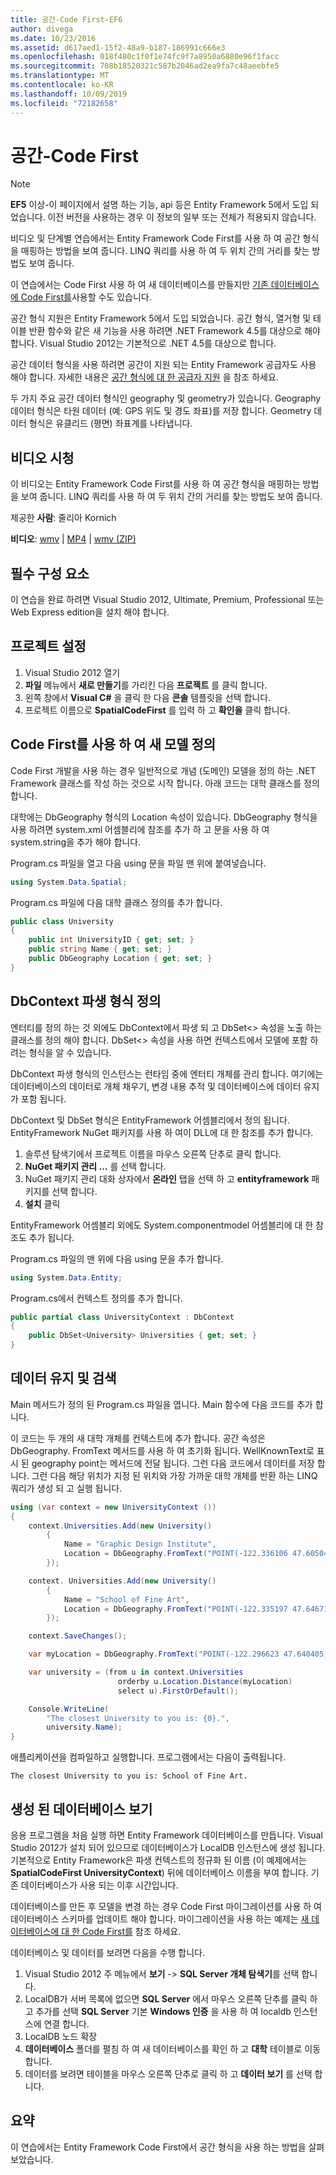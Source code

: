 ```yaml
---
title: 공간-Code First-EF6
author: divega
ms.date: 10/23/2016
ms.assetid: d617aed1-15f2-48a9-b187-186991c666e3
ms.openlocfilehash: 018f480c1f0f1e74fc9f7a8950a6880e96f1facc
ms.sourcegitcommit: 708b18520321c587b2046ad2ea9fa7c48aeebfe5
ms.translationtype: MT
ms.contentlocale: ko-KR
ms.lasthandoff: 10/09/2019
ms.locfileid: "72182658"
---
```

# <a name="spatial---code-first"></a>공간-Code First
> [!NOTE]
> **EF5** 이상-이 페이지에서 설명 하는 기능, api 등은 Entity Framework 5에서 도입 되었습니다. 이전 버전을 사용하는 경우 이 정보의 일부 또는 전체가 적용되지 않습니다.

비디오 및 단계별 연습에서는 Entity Framework Code First를 사용 하 여 공간 형식을 매핑하는 방법을 보여 줍니다. LINQ 쿼리를 사용 하 여 두 위치 간의 거리를 찾는 방법도 보여 줍니다.

이 연습에서는 Code First 사용 하 여 새 데이터베이스를 만들지만 [기존 데이터베이스에 Code First를](~/ef6/modeling/code-first/workflows/existing-database.md)사용할 수도 있습니다.

공간 형식 지원은 Entity Framework 5에서 도입 되었습니다. 공간 형식, 열거형 및 테이블 반환 함수와 같은 새 기능을 사용 하려면 .NET Framework 4.5를 대상으로 해야 합니다. Visual Studio 2012는 기본적으로 .NET 4.5를 대상으로 합니다.

공간 데이터 형식을 사용 하려면 공간이 지원 되는 Entity Framework 공급자도 사용 해야 합니다. 자세한 내용은 [공간 형식에 대 한 공급자 지원](~/ef6/fundamentals/providers/spatial-support.md) 을 참조 하세요.

두 가지 주요 공간 데이터 형식인 geography 및 geometry가 있습니다. Geography 데이터 형식은 타원 데이터 (예: GPS 위도 및 경도 좌표)를 저장 합니다. Geometry 데이터 형식은 유클리드 (평면) 좌표계를 나타냅니다.

## <a name="watch-the-video"></a>비디오 시청
이 비디오는 Entity Framework Code First를 사용 하 여 공간 형식을 매핑하는 방법을 보여 줍니다. LINQ 쿼리를 사용 하 여 두 위치 간의 거리를 찾는 방법도 보여 줍니다.

제공한 **사람**: 줄리아 Kornich

**비디오**: [wmv](https://download.microsoft.com/download/9/1/3/913EA17E-6F97-41D8-A4FE-805A0D83D26A/HDI-ITPro-MSDN-winvideo-spatialwithcodefirst.wmv) | [MP4](https://download.microsoft.com/download/9/1/3/913EA17E-6F97-41D8-A4FE-805A0D83D26A/HDI-ITPro-MSDN-mp4video-spatialwithcodefirst.m4v) | [wmv (ZIP)](https://download.microsoft.com/download/9/1/3/913EA17E-6F97-41D8-A4FE-805A0D83D26A/HDI-ITPro-MSDN-winvideo-spatialwithcodefirst.zip)

## <a name="pre-requisites"></a>필수 구성 요소

이 연습을 완료 하려면 Visual Studio 2012, Ultimate, Premium, Professional 또는 Web Express edition을 설치 해야 합니다.

## <a name="set-up-the-project"></a>프로젝트 설정

1.  Visual Studio 2012 열기
2.  **파일** 메뉴에서 **새로 만들기**를 가리킨 다음 **프로젝트** 를 클릭 합니다.
3.  왼쪽 창에서 **Visual C\#** 을 클릭 한 다음 **콘솔** 템플릿을 선택 합니다.
4.  프로젝트 이름으로 **SpatialCodeFirst** 를 입력 하 고 **확인을** 클릭 합니다.

## <a name="define-a-new-model-using-code-first"></a>Code First를 사용 하 여 새 모델 정의

Code First 개발을 사용 하는 경우 일반적으로 개념 (도메인) 모델을 정의 하는 .NET Framework 클래스를 작성 하는 것으로 시작 합니다. 아래 코드는 대학 클래스를 정의 합니다.

대학에는 DbGeography 형식의 Location 속성이 있습니다. DbGeography 형식을 사용 하려면 system.xml 어셈블리에 참조를 추가 하 고 문을 사용 하 여 system.string을 추가 해야 합니다.

Program.cs 파일을 열고 다음 using 문을 파일 맨 위에 붙여넣습니다.

``` csharp
using System.Data.Spatial;
```

Program.cs 파일에 다음 대학 클래스 정의를 추가 합니다.

``` csharp
public class University  
{
    public int UniversityID { get; set; }
    public string Name { get; set; }
    public DbGeography Location { get; set; }
}
```

## <a name="define-the-dbcontext-derived-type"></a>DbContext 파생 형식 정의

엔터티를 정의 하는 것 외에도 DbContext에서 파생 되 고 DbSet&lt;&gt; 속성을 노출 하는 클래스를 정의 해야 합니다. DbSet&lt;&gt; 속성을 사용 하면 컨텍스트에서 모델에 포함 하려는 형식을 알 수 있습니다.

DbContext 파생 형식의 인스턴스는 런타임 중에 엔터티 개체를 관리 합니다. 여기에는 데이터베이스의 데이터로 개체 채우기, 변경 내용 추적 및 데이터베이스에 데이터 유지가 포함 됩니다.

DbContext 및 DbSet 형식은 EntityFramework 어셈블리에서 정의 됩니다. EntityFramework NuGet 패키지를 사용 하 여이 DLL에 대 한 참조를 추가 합니다.

1.  솔루션 탐색기에서 프로젝트 이름을 마우스 오른쪽 단추로 클릭 합니다.
2.  **NuGet 패키지 관리 ...** 를 선택 합니다.
3.  NuGet 패키지 관리 대화 상자에서 **온라인** 탭을 선택 하 고 **entityframework** 패키지를 선택 합니다.
4.  **설치** 클릭

EntityFramework 어셈블리 외에도 System.componentmodel 어셈블리에 대 한 참조도 추가 됩니다.

Program.cs 파일의 맨 위에 다음 using 문을 추가 합니다.

``` csharp
using System.Data.Entity;
```

Program.cs에서 컨텍스트 정의를 추가 합니다. 

``` csharp
public partial class UniversityContext : DbContext
{
    public DbSet<University> Universities { get; set; }
}
```

## <a name="persist-and-retrieve-data"></a>데이터 유지 및 검색

Main 메서드가 정의 된 Program.cs 파일을 엽니다. Main 함수에 다음 코드를 추가 합니다.

이 코드는 두 개의 새 대학 개체를 컨텍스트에 추가 합니다. 공간 속성은 DbGeography. FromText 메서드를 사용 하 여 초기화 됩니다. WellKnownText로 표시 된 geography point는 메서드에 전달 됩니다. 그런 다음 코드에서 데이터를 저장 합니다. 그런 다음 해당 위치가 지정 된 위치와 가장 가까운 대학 개체를 반환 하는 LINQ 쿼리가 생성 되 고 실행 됩니다.

``` csharp
using (var context = new UniversityContext ())
{
    context.Universities.Add(new University()
        {
            Name = "Graphic Design Institute",
            Location = DbGeography.FromText("POINT(-122.336106 47.605049)"),
        });

    context. Universities.Add(new University()
        {
            Name = "School of Fine Art",
            Location = DbGeography.FromText("POINT(-122.335197 47.646711)"),
        });

    context.SaveChanges();

    var myLocation = DbGeography.FromText("POINT(-122.296623 47.640405)");

    var university = (from u in context.Universities
                        orderby u.Location.Distance(myLocation)
                        select u).FirstOrDefault();

    Console.WriteLine(
        "The closest University to you is: {0}.",
        university.Name);
}
```

애플리케이션을 컴파일하고 실행합니다. 프로그램에서는 다음이 출력됩니다.

```console
The closest University to you is: School of Fine Art.
```

## <a name="view-the-generated-database"></a>생성 된 데이터베이스 보기

응용 프로그램을 처음 실행 하면 Entity Framework 데이터베이스를 만듭니다. Visual Studio 2012가 설치 되어 있으므로 데이터베이스가 LocalDB 인스턴스에 생성 됩니다. 기본적으로 Entity Framework은 파생 컨텍스트의 정규화 된 이름 (이 예제에서는 **SpatialCodeFirst UniversityContext**) 뒤에 데이터베이스 이름을 부여 합니다. 기존 데이터베이스가 사용 되는 이후 시간입니다.  

데이터베이스를 만든 후 모델을 변경 하는 경우 Code First 마이그레이션를 사용 하 여 데이터베이스 스키마를 업데이트 해야 합니다. 마이그레이션을 사용 하는 예제는 [새 데이터베이스에 대 한 Code First를](~/ef6/modeling/code-first/workflows/new-database.md) 참조 하세요.

데이터베이스 및 데이터를 보려면 다음을 수행 합니다.

1.  Visual Studio 2012 주 메뉴에서 **보기** -&gt; **SQL Server 개체 탐색기**를 선택 합니다.
2.  LocalDB가 서버 목록에 없으면 **SQL Server** 에서 마우스 오른쪽 단추를 클릭 하 고 추가를 선택 **SQL Server** 기본 **Windows 인증** 을 사용 하 여 localdb 인스턴스에 연결 합니다.
3.  LocalDB 노드 확장
4.  **데이터베이스** 폴더를 펼침 하 여 새 데이터베이스를 확인 하 고 **대학** 테이블로 이동 합니다.
5.  데이터를 보려면 테이블을 마우스 오른쪽 단추로 클릭 하 고 **데이터 보기** 를 선택 합니다.

## <a name="summary"></a>요약

이 연습에서는 Entity Framework Code First에서 공간 형식을 사용 하는 방법을 살펴보았습니다. 
